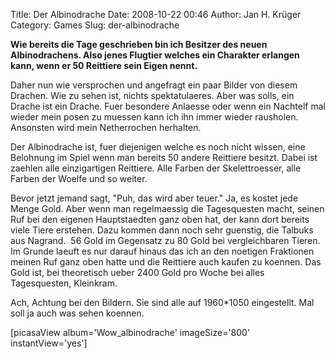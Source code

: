 Title: Der Albinodrache
Date: 2008-10-22 00:46
Author: Jan H. Krüger
Category: Games
Slug: der-albinodrache

**Wie bereits die Tage geschrieben bin ich Besitzer des neuen
Albinodrachens. Also jenes Flugtier welches ein Charakter erlangen kann,
wenn er 50 Reittiere sein Eigen nennt.**  
  
Daher nun wie versprochen und angefragt ein paar Bilder von diesem
Drachen. Wie zu sehen ist, nichts spektatulaeres. Aber was solls, ein
Drache ist ein Drache. Fuer besondere Anlaesse oder wenn ein Nachtelf
mal wieder mein posen zu muessen kann ich ihn immer wieder rausholen.
Ansonsten wird mein Netherrochen herhalten.  
  
Der Albinodrache ist, fuer diejenigen welche es noch nicht wissen, eine
Belohnung im Spiel wenn man bereits 50 andere Reittiere besitzt. Dabei
ist zaehlen alle einzigartigen Reittiere. Alle Farben der
Skelettroesser, alle Farben der Woelfe und so weiter.  
  
Bevor jetzt jemand sagt, "Puh, das wird aber teuer." Ja, es kostet jede
Menge Gold. Aber wenn man regelmaessig die Tagesquesten macht, seinen
Ruf bei den eigenen Hauptstaedten ganz oben hat, der kann dort bereits
viele Tiere erstehen. Dazu kommen dann noch sehr guenstig, die Talbuks
aus Nagrand.  56 Gold im Gegensatz zu 80 Gold bei vergleichbaren Tieren.
Im Grunde laeuft es nur darauf hinaus das ich an den noetigen Fraktionen
meinen Ruf ganz oben hatte und die Reittiere auch kaufen zu koennen. Das
Gold ist, bei theoretisch ueber 2400 Gold pro Woche bei alles
Tagesquesten, Kleinkram.  
  
Ach, Achtung bei den Bildern. Sie sind alle auf 1960\*1050 eingestellt.
Mal soll ja auch was sehen koennen.  
  
[picasaView album='Wow\_albinodrache' imageSize='800' instantView='yes']
